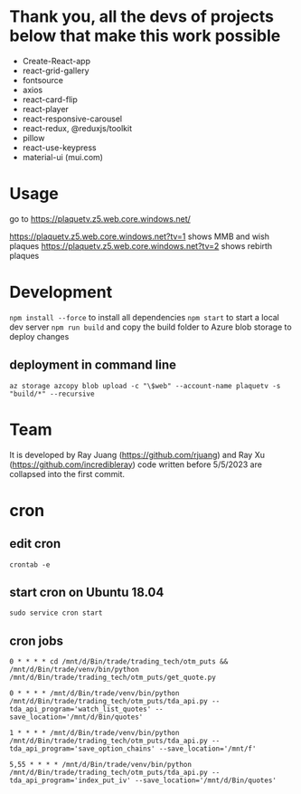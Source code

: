 # Thank you, all the devs of projects below that make this work possible
* Create-React-app
* react-grid-gallery
* fontsource
* axios
* react-card-flip
* react-player
* react-responsive-carousel
* react-redux, @reduxjs/toolkit
* pillow
* react-use-keypress
* material-ui (mui.com)

# Usage
go to https://plaquetv.z5.web.core.windows.net/

https://plaquetv.z5.web.core.windows.net?tv=1 shows MMB and wish plaques
https://plaquetv.z5.web.core.windows.net?tv=2 shows rebirth plaques


# Development
`npm install --force` to install all dependencies
`npm start` to start a local dev server
`npm run build` and copy the build folder to Azure blob storage to deploy changes

## deployment in command line
```
az storage azcopy blob upload -c "\$web" --account-name plaquetv -s "build/*" --recursive
```

# Team
It is developed by Ray Juang (https://github.com/rjuang) and Ray Xu (https://github.com/incredibleray)
code written before 5/5/2023 are collapsed into the first commit.

# cron
## edit cron
`crontab -e`

## start cron on Ubuntu 18.04
`sudo service cron start`

## cron jobs
`0 * * * * cd /mnt/d/Bin/trade/trading_tech/otm_puts && /mnt/d/Bin/trade/venv/bin/python /mnt/d/Bin/trade/trading_tech/otm_puts/get_quote.py`

`0 * * * * /mnt/d/Bin/trade/venv/bin/python /mnt/d/Bin/trade/trading_tech/otm_puts/tda_api.py --tda_api_program='watch_list_quotes' --save_location='/mnt/d/Bin/quotes'`

`1 * * * * /mnt/d/Bin/trade/venv/bin/python /mnt/d/Bin/trade/trading_tech/otm_puts/tda_api.py --tda_api_program='save_option_chains' --save_location='/mnt/f'`

`5,55 * * * * /mnt/d/Bin/trade/venv/bin/python /mnt/d/Bin/trade/trading_tech/otm_puts/tda_api.py --tda_api_program='index_put_iv' --save_location='/mnt/d/Bin/quotes'`
